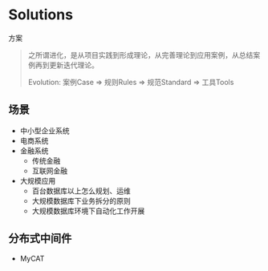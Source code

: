 # Solutions
方案

> 之所谓进化，是从项目实践到形成理论，从完善理论到应用案例，从总结案例再到更新迭代理论。
>
> Evolution: 案例Case => 规则Rules => 规范Standard => 工具Tools

## 场景

- 中小型企业系统
- 电商系统
- 金融系统
  - 传统金融
  - 互联网金融
- 大规模应用
  - 百台数据库以上怎么规划、运维
  - 大规模数据库下业务拆分的原则
  - 大规模数据库环境下自动化工作开展

## 分布式中间件

- MyCAT
